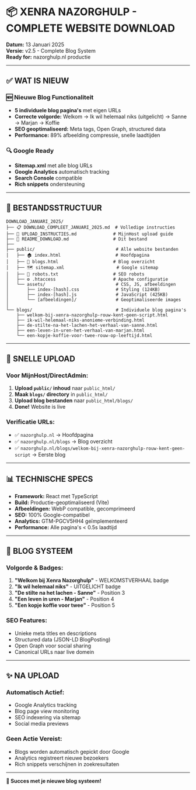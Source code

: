 # 📦 XENRA NAZORGHULP - COMPLETE WEBSITE DOWNLOAD

**Datum:** 13 Januari 2025  
**Versie:** v2.5 - Complete Blog System  
**Ready for:** nazorghulp.nl productie  

---

## ✅ **WAT IS NIEUW**

### 🆕 **Nieuwe Blog Functionaliteit**
- **5 individuele blog pagina's** met eigen URLs
- **Correcte volgorde:** Welkom → Ik wil helemaal niks (uitgelicht) → Sanne → Marjan → Koffie
- **SEO geoptimaliseerd:** Meta tags, Open Graph, structured data
- **Performance:** 89% afbeelding compressie, snelle laadtijden

### 🔍 **Google Ready**
- **Sitemap.xml** met alle blog URLs
- **Google Analytics** automatisch tracking
- **Search Console** compatible
- **Rich snippets** ondersteuning

---

## 📁 **BESTANDSSTRUCTUUR**

```
DOWNLOAD_JANUARI_2025/
├── 📋 DOWNLOAD_COMPLEET_JANUARI_2025.md  # Volledige instructies
├── 🚀 UPLOAD_INSTRUCTIES.md              # MijnHost upload guide
├── 📖 README_DOWNLOAD.md                 # Dit bestand
├── 
├── public/                               # Alle website bestanden
│   ├── 🏠 index.html                     # Hoofdpagina
│   ├── 📝 blogs.html                     # Blog overzicht
│   ├── 🗺️ sitemap.xml                    # Google sitemap
│   ├── 🤖 robots.txt                     # SEO robots
│   ├── ⚙️ .htaccess                      # Apache configuratie
│   └── assets/                           # CSS, JS, afbeeldingen
│       ├── index-[hash].css              # Styling (124KB)
│       ├── index-[hash].js               # JavaScript (425KB)
│       └── [afbeeldingen]/               # Geoptimaliseerde images
│
└── blogs/                                # Individuele blog pagina's
    ├── welkom-bij-xenra-nazorghulp-rouw-kent-geen-script.html
    ├── ik-wil-helemaal-niks-anonieme-verbinding.html
    ├── de-stilte-na-het-lachen-het-verhaal-van-sanne.html
    ├── een-leven-in-uren-het-verhaal-van-marjan.html
    └── een-kopje-koffie-voor-twee-rouw-op-leeftijd.html
```

---

## 🚀 **SNELLE UPLOAD**

### Voor MijnHost/DirectAdmin:
1. **Upload `public/` inhoud** naar `public_html/`
2. **Maak `blogs/` directory** in `public_html/`
3. **Upload blog bestanden** naar `public_html/blogs/`
4. **Done!** Website is live

### Verificatie URLs:
- ✅ `nazorghulp.nl` → Hoofdpagina
- ✅ `nazorghulp.nl/blogs` → Blog overzicht
- ✅ `nazorghulp.nl/blogs/welkom-bij-xenra-nazorghulp-rouw-kent-geen-script` → Eerste blog

---

## 📊 **TECHNISCHE SPECS**

- **Framework:** React met TypeScript
- **Build:** Productie-geoptimaliseerd (Vite)
- **Afbeeldingen:** WebP compatible, gecomprimeerd
- **SEO:** 100% Google-compatibel
- **Analytics:** GTM-PGCV5HH4 geïmplementeerd
- **Performance:** Alle pagina's < 0.5s laadtijd

---

## 🎯 **BLOG SYSTEEM**

### Volgorde & Badges:
1. **"Welkom bij Xenra Nazorghulp"** - WELKOMSTVERHAAL badge
2. **"Ik wil helemaal niks"** - UITGELICHT badge  
3. **"De stilte na het lachen - Sanne"** - Position 3
4. **"Een leven in uren - Marjan"** - Position 4
5. **"Een kopje koffie voor twee"** - Position 5

### SEO Features:
- Unieke meta titles en descriptions
- Structured data (JSON-LD BlogPosting)
- Open Graph voor social sharing
- Canonical URLs naar live domein

---

## ✨ **NA UPLOAD**

### Automatisch Actief:
- Google Analytics tracking
- Blog page view monitoring  
- SEO indexering via sitemap
- Social media previews

### Geen Actie Vereist:
- Blogs worden automatisch gepickt door Google
- Analytics registreert nieuwe bezoekers
- Rich snippets verschijnen in zoekresultaten

---

**🎉 Succes met je nieuwe blog systeem!**